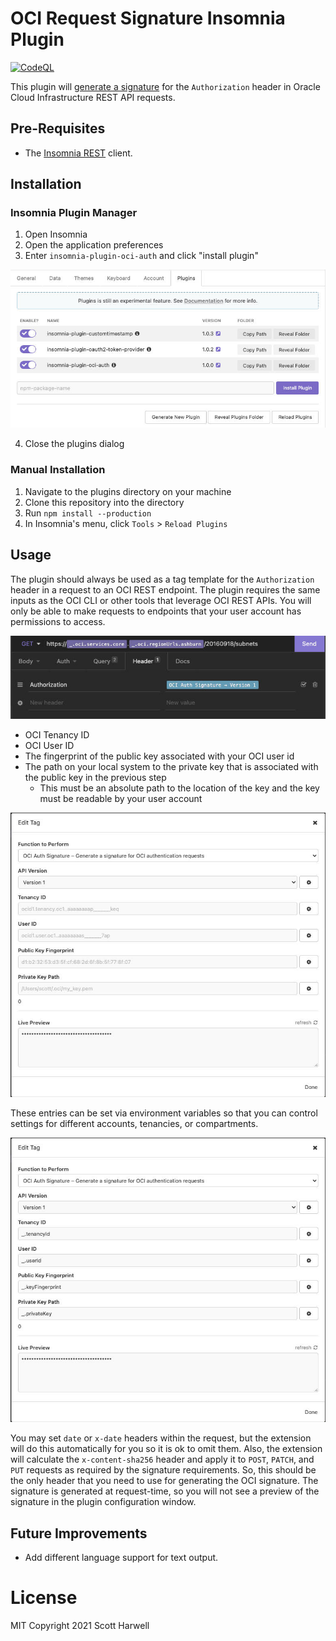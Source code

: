 # OCI Request Signature Insomnia Plugin

[![CodeQL](https://github.com/scottharwell/insomnia-plugin-oci-auth/actions/workflows/codeql-analysis.yml/badge.svg)](https://github.com/scottharwell/insomnia-plugin-oci-auth/actions/workflows/codeql-analysis.yml)

This plugin will [generate a signature](https://docs.oracle.com/en-us/iaas/Content/API/Concepts/signingrequests.htm) for the `Authorization` header in Oracle Cloud Infrastructure REST API requests.

## Pre-Requisites

- The [Insomnia REST](https://insomnia.rest) client.

## Installation

### Insomnia Plugin Manager

1. Open Insomnia
2. Open the application preferences
3. Enter `insomnia-plugin-oci-auth` and click "install plugin"

![Plugin Installation](assets/../assets/img/install_plugin.jpg)

4. Close the plugins dialog

### Manual Installation

1. Navigate to the plugins directory on your machine
2. Clone this repository into the directory
3. Run `npm install --production`
4. In Insomnia's menu, click `Tools` > `Reload Plugins`

## Usage

The plugin should always be used as a tag template for the `Authorization` header in a request to an OCI REST endpoint.  The plugin requires the same inputs as the OCI CLI or other tools that leverage OCI REST APIs.  You will only be able to make requests to endpoints that your user account has permissions to access.

![Headers](assets/img/authorization_header.jpg)

- OCI Tenancy ID
- OCI User ID
- The fingerprint of the public key associated with your OCI user id
- The path on your local system to the private key that is associated with the public key in the previous step
  - This must be an absolute path to the location of the key and the key must be readable by your user account

![Form](assets/img/edit_tag_empty.jpg)

These entries can be set via environment variables so that you can control settings for different accounts, tenancies, or compartments.

![Form Env Vars](assets/img/edit_tag_env_vars.jpg)

You may set `date` or `x-date` headers within the request, but the extension will do this automatically for you so it is ok to omit them.  Also, the extension will calculate the `x-content-sha256` header and apply it to `POST`, `PATCH`, and `PUT` requests as required by the signature requirements.  So, this should be the only header that you need to use for generating the OCI signature.  The signature is generated at request-time, so you will not see a preview of the signature in the plugin configuration window.

## Future Improvements

- Add different language support for text output.

# License

MIT Copyright 2021 Scott Harwell
